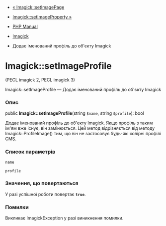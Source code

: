 - [« Imagick::setImagePage](imagick.setimagepage.md)
- [Imagick::setImageProperty »](imagick.setimageproperty.md)

- [PHP Manual](index.md)
- [Imagick](class.imagick.md)
- Додає іменований профіль до об'єкту Imagick

# Imagick::setImageProfile

(PECL imagick 2, PECL imagick 3)

Imagick::setImageProfile — Додає іменований профіль до об'єкту
Imagick

### Опис

public **Imagick::setImageProfile**(string `$name`, string `$profile`):
bool

Додає іменований профіль до об'єкту Imagick. Якщо профіль з таким
ім'ям вже існує, він замінюється. Цей метод відрізняється від методу
Imagick::ProfileImage() тим, що він не застосовує будь-які колірні
профілі CMS.

### Список параметрів

`name`

`profile`

### Значення, що повертаються

У разі успішної роботи повертає **`true`**.

### Помилки

Викликає ImagickException у разі виникнення помилки.

